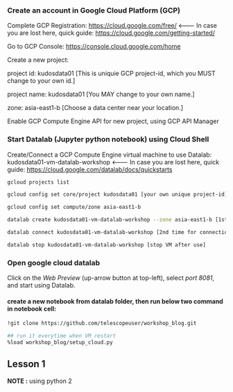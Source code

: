 

### Create an account in Google Cloud Platform (GCP)

Complete GCP Registration: https://cloud.google.com/free/ <--- In case you are lost here, quick guide: https://cloud.google.com/getting-started/

Go to GCP Console: https://console.cloud.google.com/home

Create a new project:

project id: kudosdata01 [This is uniquie GCP project-id, which you MUST change to your own id.]

project name: kudosdata01 [You MAY change to your own name.]

zone: asia-east1-b [Choose a data center near your location.]

Enable GCP Compute Engine API for new project, using GCP API Manager

### Start Datalab (Jupyter python notebook) using Cloud Shell

Create/Connect a GCP Compute Engine virtual machine to use Datalab: kudosdata01-vm-datalab-workshop <--- In case you are lost here, quick guide: https://cloud.google.com/datalab/docs/quickstarts

```bash
gcloud projects list

gcloud config set core/project kudosdata01 [your own unique project-id]

gcloud config set compute/zone asia-east1-b

datalab create kudosdata01-vm-datalab-workshop --zone asia-east1-b [1st time for creation]

datalab connect kudosdata01-vm-datalab-workshop [2nd time for connection]

datalab stop kudosdata01-vm-datalab-workshop [stop VM after use]
```

### Open google cloud datalab
Click on the *Web Preview* (up-arrow button at top-left), select *port 8081*, and start using Datalab.

#### create a new notebook from datalab folder, then run below two command in notebook cell:

```bash
!git clone https://github.com/telescopeuser/workshop_blog.git

## run it everytime when VM restart
%load workshop_blog/setup_cloud.py
```

## Lesson 1 

**NOTE :** using python 2


